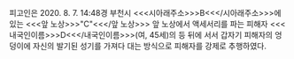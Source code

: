 피고인은 2020. 8. 7. 14:48경 부천시 <<<시아래주소>>>B<<</시아래주소>>>에 있는 <<<앞 노상>>>"C"<<</앞 노상>>> 앞 노상에서 액세서리를 파는 피해자 <<<내국인이름>>>D<<</내국인이름>>>(여, 45세)의 등 뒤에 서서 갑자기 피해자의 엉덩이에 자신의 발기된 성기를 가져다 대는 방식으로 피해자를 강제로 추행하였다.